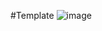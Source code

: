 #Template
![image](https://github.com/ZouJianFeng-Marco/Navigation-bar/blob/master/screenshot/2ae815215d11355ac2e9621f77d40cf6.gif ) 